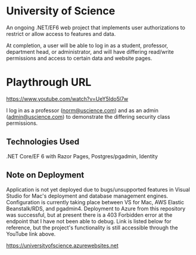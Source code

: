 # University of Science

An ongoing .NET/EF6 web project that implements user authorizations to restrict or allow access to features and data.

At completion, a user will be able to log in as a student, professor, department head, or administrator, and will have differing read/write permissions and access to certain data and website pages.

# Playthrough URL

https://www.youtube.com/watch?v=UeY5Ido5l7w

I log in as a professor (norm@uscience.com) and as an admin (admin@uscience.com) to demonstrate the differing security class permissions.

## Technologies Used

.NET Core/EF 6 with Razor Pages, Postgres/pgadmin, Identity

## Note on Deployment

Application is not yet deployed due to bugs/unsupported features in Visual Studio for Mac's deployment and database management engines. Configuration is currently taking place between VS for Mac, AWS Elastic Beanstalk/RDS, and pgadmin4. Deployment to Azure from this repository was successful, but at present there is a 403 Forbidden error at the endpoint that I have not been able to debug. Link is listed below for reference, but the project's functionality is still accessible through the YouTube link above.

https://universityofscience.azurewebsites.net
